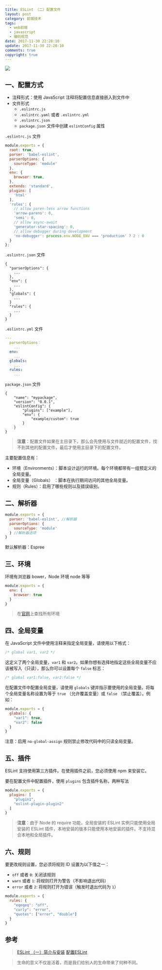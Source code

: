 ```yaml
---
title: ESLint （二）配置文件
layout: post
category: 前端技术
tags:
  - web前端
  - javascript
  - 编码规范
date: 2017-11-30 22:28:10
update: 2017-11-30 22:28:10
comments: true
copyright: true
---
```


![](https://upload-images.jianshu.io/upload_images/7295449-fc178e0811917b85.png?imageMogr2/auto-orient/strip%7CimageView2/2/w/1240)

## 一、配置方式
- 注释形式：使用 JavaScript 注释将配置信息直接嵌入到文件中
- 文件形式
  - `.eslintrc.js`
  - `.eslintrc.yaml` 或者 `.eslintrc.yml`
  - `.eslintrc.json` 
  - `package.json` 文件中创建 `eslintConfig` 属性

<!-- more -->

`.eslintrc.js` 文件
```javascript
module.exports = {
  root: true,
  parser: 'babel-eslint',
  parserOptions: {
    sourceType: 'module'
  },
  env: {
    browser: true,
  },
  extends: 'standard',
  plugins: [
    'html'
  ],
  'rules': {
    // allow paren-less arrow functions
    'arrow-parens': 0,
    'semi': 0,
    // allow async-await
    'generator-star-spacing': 0,
    // allow debugger during development
    'no-debugger': process.env.NODE_ENV === 'production' ? 2 : 0
  }
};
```

`.eslintrc.json` 文件
```
{
  "parserOptions": {
    ...
  },
  "env": {
    ...
  },
  "globals": {
    ...
  }
  "rules": {
    ...
  }
}
```

`.eslintrc.yml` 文件
```yaml
---
  parserOptions：
    ...
  env:
    ...
  globals:
    ...
  rules:
    ...
```

`package.json` 文件
```
{
    "name": "mypackage",
    "version": "0.0.1",
    "eslintConfig": {
        "plugins": ["example"],
        "env": {
            "example/custom": true
        }
    }
}
```

>**注意**：配置文件如果在主目录下，那么会先使用与文件就近的配置文件，找不到其他的配置文件，最后才使用主目录下的配置文件。

主要配置信息有：
- 环境（Environments）：脚本设计运行的环境。每个环境都带有一组预定义的全局变量。
- 全局变量（Globals） ：脚本在执行期间访问的其他全局变量。
- 规则（Rules）：启用了哪些规则以及错误级别。

## 二、解析器

```javascript
module.exports = {
  parser: 'babel-eslint', //解析器
  parserOptions: {
    sourceType: 'module'
  } //解析器选项
}
```
默认解析器：Espree

## 三、环境
环境有浏览器 bower，Node 环境 node 等等
```javascript
module.exports = {
  env: {
    browser: true
  }
}
```
>在[官网](https://eslint.org/docs/user-guide/configuring#specifying-environments)上查找所有环境


## 四、全局变量
在 JavaScript 文件中使用注释来指定全局变量，请使用以下格式：
```javascript
/* global var1, var2 */
```

这定义了两个全局变量，`var1` 和 `var2`。如果你想有选择地指定这些全局变量不应该被写入（只读），那么你可以设置每个 `false` 标志：
```javascript
/* global var1:false, var2:false */
```

在配置文件中配置全局变量，请使用 `globals` 键并指示要使用的全局变量。将每个全局变量名称设置为等于 `true` （允许覆盖变量）或 `false` （禁止覆盖）。例如：
```javascript
module.exports = {
  globals: {
    "var1": true,
    "var2": false
  }
}
```

注意：启用 `no-global-assign` 规则禁止修改代码中的只读全局变量。

## 五、插件
ESLint 支持使用第三方插件。在使用插件之前，您必须使用 npm 来安装它。

要在配置文件中配置插件，使用 `plugins` 包含插件名称，两种写法
```javascript
module.exports = {
  plugins: [
    "plugin1",
    "eslint-plugin-plugin2"
  ]
}
```

>**注意**：由于 Node 的 require 功能，全局安装的 ESLint 实例只能使用全局安装的 ESLint 插件，本地安装的版本只能使用本地安装的插件。不支持混合本地和全局插件。

## 六、规则
要更改规则设置，您必须将规则 ID 设置为以下值之一：
- `off` 或者 `0`: 关闭该规则
- `warn` 或者 `1`: 将规则打开为警告（不影响退出代码）
- `error` 或者 `2`: 将规则打开为错误（触发时退出代码为 `1`）

```javascript
module.exports = {
  rules: {
    "eqeqeq": "off",
    "curly": "error",
    "quotes": ["error", "double"]
  }
}
```

## 参考
>[ESLint （一）简介与安装](https://destinytaoer.cn/posts/4e5d3138/)
[配置ESLint](https://eslint.org/docs/user-guide/configuring)

<blockquote class="blockquote-center">生命的意义不仅是活着，而是我们给别人的生命带来了何种不同。</blockquote>
